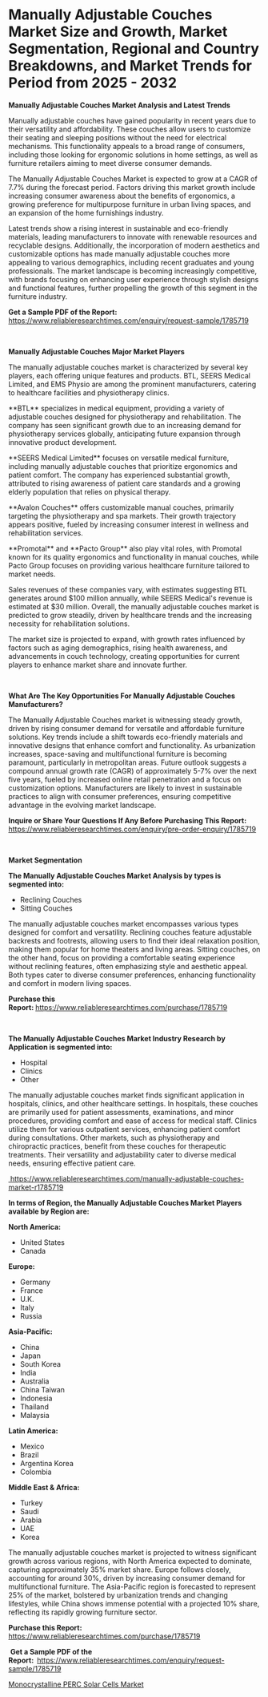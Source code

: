 <p><h1>Manually Adjustable Couches Market Size and Growth, Market Segmentation, Regional and Country Breakdowns, and Market Trends for Period from 2025 -  2032</h1></p><p><strong>Manually Adjustable Couches Market Analysis and Latest Trends</strong></p>
<p><p>Manually adjustable couches have gained popularity in recent years due to their versatility and affordability. These couches allow users to customize their seating and sleeping positions without the need for electrical mechanisms. This functionality appeals to a broad range of consumers, including those looking for ergonomic solutions in home settings, as well as furniture retailers aiming to meet diverse consumer demands. </p><p>The Manually Adjustable Couches Market is expected to grow at a CAGR of 7.7% during the forecast period. Factors driving this market growth include increasing consumer awareness about the benefits of ergonomics, a growing preference for multipurpose furniture in urban living spaces, and an expansion of the home furnishings industry. </p><p>Latest trends show a rising interest in sustainable and eco-friendly materials, leading manufacturers to innovate with renewable resources and recyclable designs. Additionally, the incorporation of modern aesthetics and customizable options has made manually adjustable couches more appealing to various demographics, including recent graduates and young professionals. The market landscape is becoming increasingly competitive, with brands focusing on enhancing user experience through stylish designs and functional features, further propelling the growth of this segment in the furniture industry.</p></p>
<p><strong>Get a Sample PDF of the Report:&nbsp;</strong> <a href="https://www.reliableresearchtimes.com/enquiry/request-sample/1785719?utm_campaign=2007&utm_medium=2&utm_source=Github&utm_content=ia&utm_term=25032025&utm_id=manually-adjustable-couches">https://www.reliableresearchtimes.com/enquiry/request-sample/1785719</a></p>
<p>&nbsp;</p>
<p><strong>Manually Adjustable Couches Major Market Players</strong></p>
<p><p>The manually adjustable couches market is characterized by several key players, each offering unique features and products. BTL, SEERS Medical Limited, and EMS Physio are among the prominent manufacturers, catering to healthcare facilities and physiotherapy clinics.</p><p>**BTL** specializes in medical equipment, providing a variety of adjustable couches designed for physiotherapy and rehabilitation. The company has seen significant growth due to an increasing demand for physiotherapy services globally, anticipating future expansion through innovative product development.</p><p>**SEERS Medical Limited** focuses on versatile medical furniture, including manually adjustable couches that prioritize ergonomics and patient comfort. The company has experienced substantial growth, attributed to rising awareness of patient care standards and a growing elderly population that relies on physical therapy.</p><p>**Avalon Couches** offers customizable manual couches, primarily targeting the physiotherapy and spa markets. Their growth trajectory appears positive, fueled by increasing consumer interest in wellness and rehabilitation services.</p><p>**Promotal** and **Pacto Group** also play vital roles, with Promotal known for its quality ergonomics and functionality in manual couches, while Pacto Group focuses on providing various healthcare furniture tailored to market needs.</p><p>Sales revenues of these companies vary, with estimates suggesting BTL generates around $100 million annually, while SEERS Medical's revenue is estimated at $30 million. Overall, the manually adjustable couches market is predicted to grow steadily, driven by healthcare trends and the increasing necessity for rehabilitation solutions. </p><p>The market size is projected to expand, with growth rates influenced by factors such as aging demographics, rising health awareness, and advancements in couch technology, creating opportunities for current players to enhance market share and innovate further.</p></p>
<p>&nbsp;</p>
<p><strong>What Are The Key Opportunities For Manually Adjustable Couches Manufacturers?</strong></p>
<p><p>The Manually Adjustable Couches market is witnessing steady growth, driven by rising consumer demand for versatile and affordable furniture solutions. Key trends include a shift towards eco-friendly materials and innovative designs that enhance comfort and functionality. As urbanization increases, space-saving and multifunctional furniture is becoming paramount, particularly in metropolitan areas. Future outlook suggests a compound annual growth rate (CAGR) of approximately 5-7% over the next five years, fueled by increased online retail penetration and a focus on customization options. Manufacturers are likely to invest in sustainable practices to align with consumer preferences, ensuring competitive advantage in the evolving market landscape.</p></p>
<p><strong>Inquire or Share Your Questions If Any Before Purchasing This Report:</strong> <a href="https://www.reliableresearchtimes.com/enquiry/pre-order-enquiry/1785719?utm_campaign=2007&utm_medium=2&utm_source=Github&utm_content=ia&utm_term=25032025&utm_id=manually-adjustable-couches">https://www.reliableresearchtimes.com/enquiry/pre-order-enquiry/1785719</a></p>
<p>&nbsp;</p>
<p><strong>Market Segmentation</strong></p>
<p><strong>The Manually Adjustable Couches Market Analysis by types is segmented into:</strong></p>
<p><ul><li>Reclining Couches</li><li>Sitting Couches</li></ul></p>
<p><p>The manually adjustable couches market encompasses various types designed for comfort and versatility. Reclining couches feature adjustable backrests and footrests, allowing users to find their ideal relaxation position, making them popular for home theaters and living areas. Sitting couches, on the other hand, focus on providing a comfortable seating experience without reclining features, often emphasizing style and aesthetic appeal. Both types cater to diverse consumer preferences, enhancing functionality and comfort in modern living spaces.</p></p>
<p><strong>Purchase this Report:&nbsp;</strong><a href="https://www.reliableresearchtimes.com/purchase/1785719?utm_campaign=2007&utm_medium=2&utm_source=Github&utm_content=ia&utm_term=25032025&utm_id=manually-adjustable-couches">https://www.reliableresearchtimes.com/purchase/1785719</a></p>
<p>&nbsp;</p>
<p><strong>The Manually Adjustable Couches Market Industry Research by Application is segmented into:</strong></p>
<p><ul><li>Hospital</li><li>Clinics</li><li>Other</li></ul></p>
<p><p>The manually adjustable couches market finds significant application in hospitals, clinics, and other healthcare settings. In hospitals, these couches are primarily used for patient assessments, examinations, and minor procedures, providing comfort and ease of access for medical staff. Clinics utilize them for various outpatient services, enhancing patient comfort during consultations. Other markets, such as physiotherapy and chiropractic practices, benefit from these couches for therapeutic treatments. Their versatility and adjustability cater to diverse medical needs, ensuring effective patient care.</p></p>
<p><a href="https://www.reliableresearchtimes.com/manually-adjustable-couches-market-r1785719?utm_campaign=2007&utm_medium=2&utm_source=Github&utm_content=ia&utm_term=25032025&utm_id=manually-adjustable-couches">&nbsp;https://www.reliableresearchtimes.com/manually-adjustable-couches-market-r1785719</a></p>
<p><strong>In terms of Region, the Manually Adjustable Couches Market Players available by Region are:</strong></p>
<p>
    <p> <strong> North America: </strong>
        <ul>
            <li>United States</li>
            <li>Canada</li>
        </ul>
        </p> 
    <p> <strong> Europe: </strong>
        <ul>
            <li>Germany</li>
            <li>France</li>
            <li>U.K.</li>
            <li>Italy</li>
            <li>Russia</li>
        </ul>
        </p> 
    <p> <strong> Asia-Pacific: </strong>
        <ul>
            <li>China</li>
            <li>Japan</li>
            <li>South Korea</li>
            <li>India</li>
            <li>Australia</li>
            <li>China Taiwan</li>
            <li>Indonesia</li>
            <li>Thailand</li>
            <li>Malaysia</li>
        </ul>
        </p> 
    <p> <strong> Latin America: </strong>
        <ul>
            <li>Mexico</li>
            <li>Brazil</li>
            <li>Argentina Korea</li>
            <li>Colombia</li>
        </ul>
        </p> 
    <p> <strong> Middle East & Africa: </strong>
        <ul>
            <li>Turkey</li>
            <li>Saudi</li>
            <li>Arabia</li>
            <li>UAE</li>
            <li>Korea</li>
        </ul>
    </p>
    </p>
<p><p>The manually adjustable couches market is projected to witness significant growth across various regions, with North America expected to dominate, capturing approximately 35% market share. Europe follows closely, accounting for around 30%, driven by increasing consumer demand for multifunctional furniture. The Asia-Pacific region is forecasted to represent 25% of the market, bolstered by urbanization trends and changing lifestyles, while China shows immense potential with a projected 10% share, reflecting its rapidly growing furniture sector.</p></p>
<p><strong>Purchase this Report: </strong><a href="https://www.reliableresearchtimes.com/purchase/1785719?utm_campaign=2007&utm_medium=2&utm_source=Github&utm_content=ia&utm_term=25032025&utm_id=manually-adjustable-couches">https://www.reliableresearchtimes.com/purchase/1785719</a></p>
<p>&nbsp;<strong>Get a Sample PDF of the Report:&nbsp;&nbsp;</strong><a href="https://www.reliableresearchtimes.com/enquiry/request-sample/1785719?utm_campaign=2007&utm_medium=2&utm_source=Github&utm_content=ia&utm_term=25032025&utm_id=manually-adjustable-couches">https://www.reliableresearchtimes.com/enquiry/request-sample/1785719</a></p>
<p><strong></strong></p>
<p><p><a href="https://github.com/angelajermaine/Market-Research-Report-List-6/blob/main/monocrystalline-perc-solar-cells-market.md?utm_campaign=2007&utm_medium=2&utm_source=Github&utm_content=ia&utm_term=25032025&utm_id=manually-adjustable-couches">Monocrystalline PERC Solar Cells Market</a></p></p>